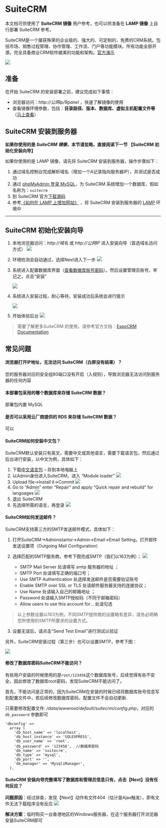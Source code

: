 # SuiteCRM

本文档可供使用了 **SuiteCRM 镜像** 用户参考，也可以供准备在 **LAMP 镜像** 上自行部署 SuiteCRM 参考。

SuiteCRM是一个屡获殊荣的企业级的、强大的、可定制的，免费的CRM系统。包括市场、销售过程管理、协作管理、工作流、门户等功能模块。所有功能全部开源，完全具备商业CRM软件媲美的功能和架构。[官方演示](https://suitecrm.com/demo/)

![](http://libs.websoft9.com/Websoft9/DocsPicture/zh/suitecrm/suitecrm-ui.png)

## 准备

在开始 SuiteCRM 的安装部署之前，建议完成如下事情：

* 浏览器访问：*http://公网ip/9panel* ，快速了解镜像的使用
* 查看镜像环境参数，包括：**目录路径、版本、数据库、虚拟主机配置文件等** （[马上查看](https://support.websoft9.com/docs/lamp/zh/stack-components.html)）

## SuiteCRM 安装到服务器

**如果你使用的是 *SuiteCRM 镜像*，本节请忽略，直接阅读下一节 【SuiteCRM 初始化安装向导】**

如果你使用的是 LAMP 镜像，请先将 SuiteCRM 安装到服务器，操作步骤如下：

1. 通过域名控制台完成解析域名（增加一个A记录指向服务器IP），并测试是否成功
2. 通过 [phpMyAdmin 登录 MySQL](https://support.websoft9.com/docs/lamp/zh/admin-mysql.html)，为 SuiteCRM 系统增加一个数据库，假如名称为：`suitecrm`
3. 到 SuiteCRM 官方[下载源码](https://www.SuiteCRM.org/downloads)
4. 参考[《如何在 LAMP 上增加网站》](https://support.websoft9.com/docs/lamp/zh/solution-deployment.html#安装第二个网站) ，将 SuiteCRM 安装到服务器的 [LAMP](https://support.websoft9.com/docs/lamp/zh/) 环境中

---

## SuiteCRM 初始化安装向导

1. 本地浏览器访问：*http://域名* 或 *http://公网IP* 进入安装向导（首选域名访问方式）
   ![](http://libs.websoft9.com/Websoft9/DocsPicture/zh/suitecrm/suitecrm-accept-websoft9.png)

2. 环境检测会自动通过，选择Next进入下一步
   ![](http://libs.websoft9.com/Websoft9/DocsPicture/zh/suitecrm/suitecrm-check-websoft9.png)

3. 系统进入配置数据库界面（[查看数据库账号密码](https://support.websoft9.com/docs/lamp/zh/stack-accounts.html)）。然后设置管理员账号，牢记之，点击“安装”

   ![](http://libs.websoft9.com/Websoft9/DocsPicture/zh/suitecrm/suitecrm-dbconf-websoft9.png)
4. 系统进入安装过程，耐心等待，安装成功后系统会进行提示

   ![](http://libs.websoft9.com/Websoft9/DocsPicture/zh/suitecrm/suitecrm-login-websoft9.png)
5. 开始体验后台
   ![](http://libs.websoft9.com/Websoft9/DocsPicture/zh/suitecrm/suitecrm-backend-websoft9.png)

> 需要了解更多SuiteCRM 的使用，请参考官方文档：[EspoCRM Documentation](https://suitecrm.com/wiki/index.php/Main_Page)

## 常见问题

#### 浏览器打开IP地址，无法访问 SuiteCRM（白屏没有结果）？

您的服务器对应的安全组80端口没有开启（入规则），导致浏览器无法访问到服务器的任何内容

#### 本部署包采用的哪个数据库来存储 SuiteCRM 数据？

部署包内置 MySQL

#### 是否可以采用云厂商提供的 RDS 来存储 SuiteCRM 数据？

可以

#### SuiteCRM如何安装中文包？

SuiteCRM默认安装只有英文，需要中文或其他语言，需要下载语言包，然后通过后台进行安装，以中文为例，具体如下：

1.  下载[中文语言包](https://crowdin.com/project/suitecrmtranslations/zh-CN) – 存到本地电脑上
2.  以Admin身份进入SuiteCRM，进入 “Module loader”
    ![](http://libs.websoft9.com/Websoft9/DocsPicture/zh/suitecrm/suitecrm-lmodule-websoft9.png)
3.  Upload file->Install it->Commit
    ![](http://libs.websoft9.com/Websoft9/DocsPicture/zh/suitecrm/suitecrm-linstall-websoft9.png)
4.  Go to “Admin” enter “Repair” and apply “Quick repair and rebuild” for languages
    ![](http://libs.websoft9.com/Websoft9/DocsPicture/zh/suitecrm/suitecrm-repair-websoft9.png)
5.  退出 SuiteCRM
6.  先选择所需的语言，再登录
    ![](http://libs.websoft9.com/Websoft9/DocsPicture/zh/suitecrm/suitecrm-logincn-websoft9.png)

#### SuiteCRM如何发送邮件？

SuiteCRM支持第三方的SMTP发送邮件模式，具体如下：

1. 打开SuiteCRM->Administartor->Admin->Email->Email Setting，打开邮件发送设置项（Outgoing Mail Configuration）

2. 选择匹配的SMTP服务商，参考下图完成SMTP（我们以163为例）；
   ![](http://libs.websoft9.com/Websoft9/DocsPicture/zh/suitecrm/suitecrm-smtp-2-websoft9.png)
	* SMTP Mail Server 处请填写 smtp 服务器的地址 ；
	* SMTP Port 处请填写正确的端口号；
	* Use SMTP Authentication 处选择发送邮件是否需要验证账号
	* Enable SMTP over SSL or TLS 处请邮件服务器支持的连接协议；
	* Use Name 处请输入自己的邮箱地址 ；
	* Password 处请输入SMTP授权码（不同于邮箱密码）
	* Allow users to use this account for... 处请勾选

> 以上参数设置以163为例，不同SMTP提供商的设置略有差异，请务必明确您所使用的SMTP所要求的设置方式。

3. 设置无误后，请点击“Send Test Email”进行测试以验证

另外，SuiteCRM安装过程（第三步）也可以设置SMTP，参考下图：

![](http://libs.websoft9.com/Websoft9/DocsPicture/zh/suitecrm/suitecrm-smtp-websoft9.png)

#### 修改了数据库密码SuiteCRM不能访问？

有些用户安装的时候使用的是`root/123456`这个数据库账号，后续觉得有些不安全，因此修改了数据库root密码，发现SuiteCRM不能访问了。

首先，不能访问是正常的，因为SuiteCRM在安装的时候已经将数据库账号信息写到配置文件中，若后续修改数据库密码，配置文件不会自动更新.

只需要修改配置文件: */data/wwwroot/default/suitecrm/config.php*，对应的 `db_password` 参数即可

```
'dbconfig' => 
  array (
    'db_host_name' => 'localhost',
    'db_host_instance' => 'SQLEXPRESS',
    'db_user_name' => 'root',
    'db_password' => '123456',  //数据库密码
    'db_name' => 'suitecrm',
    'db_type' => 'mysql',
    'db_port' => '',
    'db_manager' => 'MysqliManager',
  ),
```
#### SuiteCRM 安装向导完整填写了数据库和管理员信息只有，点击【Next】没有任何反应？

**问题原因**：经过排查，发现【Next】动作有文件404（估计是Ajax触发），即有文件无法下载程序没有反应
![](https://libs.websoft9.com/Websoft9/DocsPicture/zh/suitecrm/suitecrm-noresponse-websoft9.png)

**解决方案**：临时购买一台香港地区的Windows服务器，在这个服务器打开浏览器安装SuiteCRM即可

